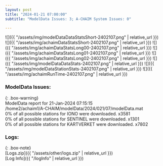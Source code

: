 ```yaml
---
layout: post
title: "2024-01-21 07:00:00"
subtitle: "ModelData Issues: 3; A-CHAIM System Issues: 0"

---
```


![]({{ "/assets/img/modelDataDataStatsShort-2402107.png" | relative_url }})
![]({{ "/assets/img/achaimDataStatsShort-2402107.png" | relative_url }})
![]({{ "/assets/img/achaimDataStatsLong00-2402107.png" | relative_url }})
![]({{ "/assets/img/achaimDataStatsLong01-2402107.png" | relative_url }})
![]({{ "/assets/img/achaimDataStatsLong02-2402107.png" | relative_url }})
![]({{ "/assets/img/modelDataDataStats-2402107.png" | relative_url }})
![]({{ "/assets/img/modelDataStationStats-2402107.png" | relative_url }})
![]({{ "/assets/img/achaimRunTime-2402107.png" | relative_url }})


### ModelData Issues:  
  
{: .box-warning}  
 ModelData report for 21-Jan-2024 07:15:15   
 /home2/achaim1/A-CHAIM/modelData/2024/021/07/modelData.mat   
 0% of all possible stations for IONO were downloaded. x3581   
 0% of all possible stations for SENTINEL were downloaded. x1301   
 0% of all possible stations for KARTVERKET were downloaded. x7802   
  


### Logs:  
  
{: .box-note}  
[Logs.zip]({{ "/assets/other/logs.zip" | relative_url }})  
[Log Info]({{ "/logInfo" | relative_url }})  
